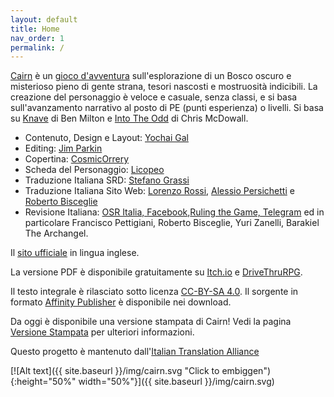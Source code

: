 ```yaml
---
layout: default
title: Home
nav_order: 1
permalink: /
---
```

[Cairn](http://cairnrpg.com/) è un [gioco d&#39;avventura](http://questingblog.com/adventure-game-vs-osr) sull'esplorazione di un Bosco oscuro e misterioso pieno di gente strana, tesori nascosti e mostruosità indicibili. La creazione del personaggio è veloce e casuale, senza classi, e si basa sull'avanzamento narrativo al posto di PE (punti esperienza) o livelli. Si basa su [Knave](https://www.drivethrurpg.com/product/250888/Knave) di Ben Milton e [Into The Odd](https://chrismcdee.itch.io/electric-bastionland) di Chris McDowall.

- Contenuto, Design e Layout: [Yochai Gal](https://twitter.com/yochaigal1)
- Editing: [Jim Parkin](https://d66kobolds.blogspot.com/)
- Copertina: [CosmicOrrery](https://cosmicorrery.itch.io/)
- Scheda del Personaggio: [Licopeo](https://www.instagram.com/licopeoart/)
- Traduzione Italiana SRD: [Stefano Grassi](https://ste.design/)
- Traduzione Italiana Sito Web: [Lorenzo Rossi](https://oicn.icu/), [Alessio Persichetti](https://deeperintothedungeon.wordpress.com/) e [Roberto Bisceglie](https://zeruhur.space)
- Revisione Italiana: [OSR Italia, Facebook](https://www.facebook.com/groups/osritalia/),[Ruling the Game, Telegram](http://t.me/osritalia) ed in particolare Francisco Pettigiani, Roberto Bisceglie, Yuri Zanelli, Barakiel The Archangel.

Il [sito ufficiale](http://cairnrpg.com/) in lingua inglese.

La versione PDF è disponibile gratuitamente su [Itch.io](https://ita-translation-alliance.itch.io/cairn-ita) e [DriveThruRPG](https://www.drivethrurpg.com/product/330809/Cairn).

Il testo integrale è rilasciato sotto licenza [CC-BY-SA 4.0](https://creativecommons.org/licenses/by-sa/4.0/deed.it).
Il sorgente in formato [Affinity Publisher](https://affinity.serif.com/en-us/publisher/) è disponibile nei download.

Da oggi è disponibile una versione stampata di Cairn!
Vedi la pagina [Versione Stampata](/stampa.md) per ulteriori informazioni.

Questo progetto è mantenuto dall'[Italian Translation Alliance](https://www.italiantranslationalliance.org)

<p></p>

[![Alt text]({{ site.baseurl }}/img/cairn.svg "Click to embiggen"){:height="50%" width="50%"}]({{ site.baseurl }}/img/cairn.svg)
